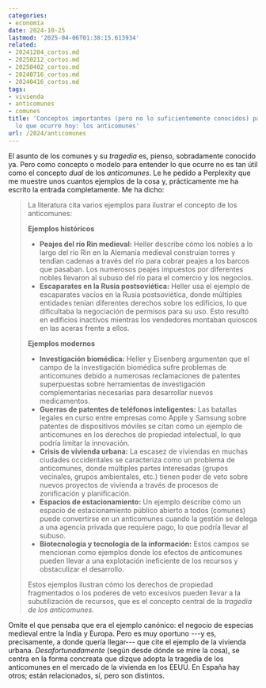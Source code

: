```yaml
---
categories:
- economía
date: 2024-10-25
lastmod: '2025-04-06T01:38:15.613934'
related:
- 20241204_cortos.md
- 20250212_cortos.md
- 20250402_cortos.md
- 20240716_cortos.md
- 20240416_cortos.md
tags:
- vivienda
- anticomunes
- comunes
title: 'Conceptos importantes (pero no lo suficientemente conocidos) para entender
  lo que ocurre hoy: los anticomunes'
url: /2024/anticomunes
---
```


El asunto de los comunes y su _tragedia_ es, pienso, sobradamente conocido ya. Pero como concepto o modelo para entender lo que ocurre no es tan útil como el concepto _dual_ de los _anticomunes_. Le he pedido a Perplexity que me muestre unos cuantos ejemplos de la cosa y, prácticamente me ha escrito la entrada completamente. Me ha dicho:

> La literatura cita varios ejemplos para ilustrar el concepto de los anticomunes:
>
> **Ejemplos históricos**
> - **Peajes del río Rin medieval:** Heller describe cómo los nobles a lo largo del río Rin en la Alemania medieval construían torres y tendían cadenas a través del río para cobrar peajes a los barcos que pasaban. Los numerosos peajes impuestos por diferentes nobles llevaron al subuso del río para el comercio y los negocios.
> - **Escaparates en la Rusia postsoviética:** Heller usa el ejemplo de escaparates vacíos en la Rusia postsoviética, donde múltiples entidades tenían diferentes derechos sobre los edificios, lo que dificultaba la negociación de permisos para su uso. Esto resultó en edificios inactivos mientras los vendedores montaban quioscos en las aceras frente a ellos.
>
> **Ejemplos modernos**
> - **Investigación biomédica:** Heller y Eisenberg argumentan que el campo de la investigación biomédica sufre problemas de anticomunes debido a numerosas reclamaciones de patentes superpuestas sobre herramientas de investigación complementarias necesarias para desarrollar nuevos medicamentos.
> - **Guerras de patentes de teléfonos inteligentes:** Las batallas legales en curso entre empresas como Apple y Samsung sobre patentes de dispositivos móviles se citan como un ejemplo de anticomunes en los derechos de propiedad intelectual, lo que podría limitar la innovación.
> - **Crisis de vivienda urbana:** La escasez de viviendas en muchas ciudades occidentales se caracteriza como un problema de anticomunes, donde múltiples partes interesadas (grupos vecinales, grupos ambientales, etc.) tienen poder de veto sobre nuevos proyectos de vivienda a través de procesos de zonificación y planificación.
> - **Espacios de estacionamiento:** Un ejemplo describe cómo un espacio de estacionamiento público abierto a todos (comunes) puede convertirse en un anticomunes cuando la gestión se delega a una agencia privada que requiere pago, lo que podría llevar al subuso.
> - **Biotecnología y tecnología de la información:** Estos campos se mencionan como ejemplos donde los efectos de anticomunes pueden llevar a una explotación ineficiente de los recursos y obstaculizar el desarrollo.
>
> Estos ejemplos ilustran cómo los derechos de propiedad fragmentados o los poderes de veto excesivos pueden llevar a la subutilización de recursos, que es el concepto central de la _tragedia de los anticomunes_.

Omite el que pensaba que era el ejemplo canónico: el negocio de especias medieval entre la India y Europa. Pero es muy oportuno ---y es, precisamente, a donde quería llegar--- que cite el ejemplo de la vivienda urbana. _Desafortunadamente_ (según desde dónde se mire la cosa), se centra en la forma concreata que dizque adopta la tragedia de los anticomunes en el mercado de la vivienda en los EEUU. En España hay otros; están relacionados, sí, pero son distintos.